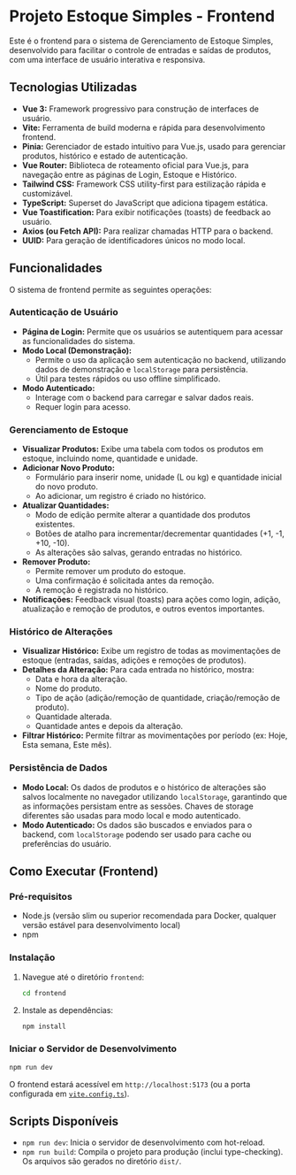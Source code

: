 # Projeto Estoque Simples - Frontend

Este é o frontend para o sistema de Gerenciamento de Estoque Simples, desenvolvido para facilitar o controle de entradas e saídas de produtos, com uma interface de usuário interativa e responsiva.

## Tecnologias Utilizadas

- **Vue 3:** Framework progressivo para construção de interfaces de usuário.
- **Vite:** Ferramenta de build moderna e rápida para desenvolvimento frontend.
- **Pinia:** Gerenciador de estado intuitivo para Vue.js, usado para gerenciar produtos, histórico e estado de autenticação.
- **Vue Router:** Biblioteca de roteamento oficial para Vue.js, para navegação entre as páginas de Login, Estoque e Histórico.
- **Tailwind CSS:** Framework CSS utility-first para estilização rápida e customizável.
- **TypeScript:** Superset do JavaScript que adiciona tipagem estática.
- **Vue Toastification:** Para exibir notificações (toasts) de feedback ao usuário.
- **Axios (ou Fetch API):** Para realizar chamadas HTTP para o backend.
- **UUID:** Para geração de identificadores únicos no modo local.

## Funcionalidades

O sistema de frontend permite as seguintes operações:

### Autenticação de Usuário

- **Página de Login:** Permite que os usuários se autentiquem para acessar as funcionalidades do sistema.
- **Modo Local (Demonstração):**
  - Permite o uso da aplicação sem autenticação no backend, utilizando dados de demonstração e `localStorage` para persistência.
  - Útil para testes rápidos ou uso offline simplificado.
- **Modo Autenticado:**
  - Interage com o backend para carregar e salvar dados reais.
  - Requer login para acesso.

### Gerenciamento de Estoque

- **Visualizar Produtos:** Exibe uma tabela com todos os produtos em estoque, incluindo nome, quantidade e unidade.
- **Adicionar Novo Produto:**
  - Formulário para inserir nome, unidade (L ou kg) e quantidade inicial do novo produto.
  - Ao adicionar, um registro é criado no histórico.
- **Atualizar Quantidades:**
  - Modo de edição permite alterar a quantidade dos produtos existentes.
  - Botões de atalho para incrementar/decrementar quantidades (+1, -1, +10, -10).
  - As alterações são salvas, gerando entradas no histórico.
- **Remover Produto:**
  - Permite remover um produto do estoque.
  - Uma confirmação é solicitada antes da remoção.
  - A remoção é registrada no histórico.
- **Notificações:** Feedback visual (toasts) para ações como login, adição, atualização e remoção de produtos, e outros eventos importantes.

### Histórico de Alterações

- **Visualizar Histórico:** Exibe um registro de todas as movimentações de estoque (entradas, saídas, adições e remoções de produtos).
- **Detalhes da Alteração:** Para cada entrada no histórico, mostra:
  - Data e hora da alteração.
  - Nome do produto.
  - Tipo de ação (adição/remoção de quantidade, criação/remoção de produto).
  - Quantidade alterada.
  - Quantidade antes e depois da alteração.
- **Filtrar Histórico:** Permite filtrar as movimentações por período (ex: Hoje, Esta semana, Este mês).

### Persistência de Dados

- **Modo Local:** Os dados de produtos e o histórico de alterações são salvos localmente no navegador utilizando `localStorage`, garantindo que as informações persistam entre as sessões. Chaves de storage diferentes são usadas para modo local e modo autenticado.
- **Modo Autenticado:** Os dados são buscados e enviados para o backend, com `localStorage` podendo ser usado para cache ou preferências do usuário.

## Como Executar (Frontend)

### Pré-requisitos

- Node.js (versão slim ou superior recomendada para Docker, qualquer versão estável para desenvolvimento local)
- npm

### Instalação

1.  Navegue até o diretório `frontend`:
    ```sh
    cd frontend
    ```
2.  Instale as dependências:
    ```sh
    npm install
    ```

### Iniciar o Servidor de Desenvolvimento

```sh
npm run dev
```

O frontend estará acessível em `http://localhost:5173` (ou a porta configurada em [`vite.config.ts`](vite.config.ts)).

## Scripts Disponíveis

- `npm run dev`: Inicia o servidor de desenvolvimento com hot-reload.
- `npm run build`: Compila o projeto para produção (inclui type-checking). Os arquivos são gerados no diretório `dist/`.

